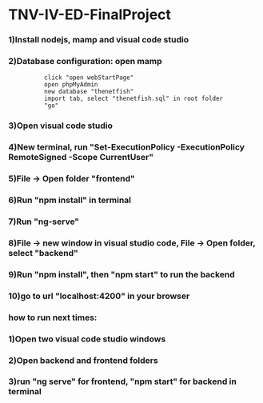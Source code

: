 # TNV-IV-ED-FinalProject


### 1)Install nodejs, mamp and visual code studio

### 2)Database configuration: open mamp
			  click "open webStartPage"
			  open phpMyAdmin
			  new database "thenetfish"
			  import tab, select "thenetfish.sql" in root folder
			  "go"

### 3)Open visual code studio
### 4)New terminal, run "Set-ExecutionPolicy -ExecutionPolicy RemoteSigned -Scope CurrentUser"
### 5)File -> Open folder "frontend"
### 6)Run "npm install" in terminal
### 7)Run "ng-serve"

### 8)File -> new window in visual studio code, File -> Open folder, select "backend"
### 9)Run "npm install", then "npm start" to run the backend

### 10)go to url "localhost:4200" in your browser


### how to run next times:

### 1)Open two visual code studio windows
### 2)Open backend and frontend folders
### 3)run "ng serve" for frontend, "npm start" for backend in terminal